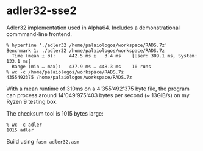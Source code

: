 # adler32-sse2
Adler32 implementation used in Alpha64. Includes a demonstrational commmand-line frontend.

```
% hyperfine './adler32 /home/palaiologos/workspace/RADS.7z'
Benchmark 1: ./adler32 /home/palaiologos/workspace/RADS.7z
  Time (mean ± σ):     442.5 ms ±   3.4 ms    [User: 309.1 ms, System: 133.1 ms]
  Range (min … max):   437.9 ms … 448.3 ms    10 runs
% wc -c /home/palaiologos/workspace/RADS.7z
4355492375 /home/palaiologos/workspace/RADS.7z
```

With a mean runtime of 310ms on a 4'355'492'375 byte file, the program can process around 14'049'975'403 bytes per second (~ 13GiB/s) on my Ryzen 9 testing box.

The checksum tool is 1015 bytes large:

```
% wc -c adler
1015 adler
```

Build using `fasm adler32.asm`
